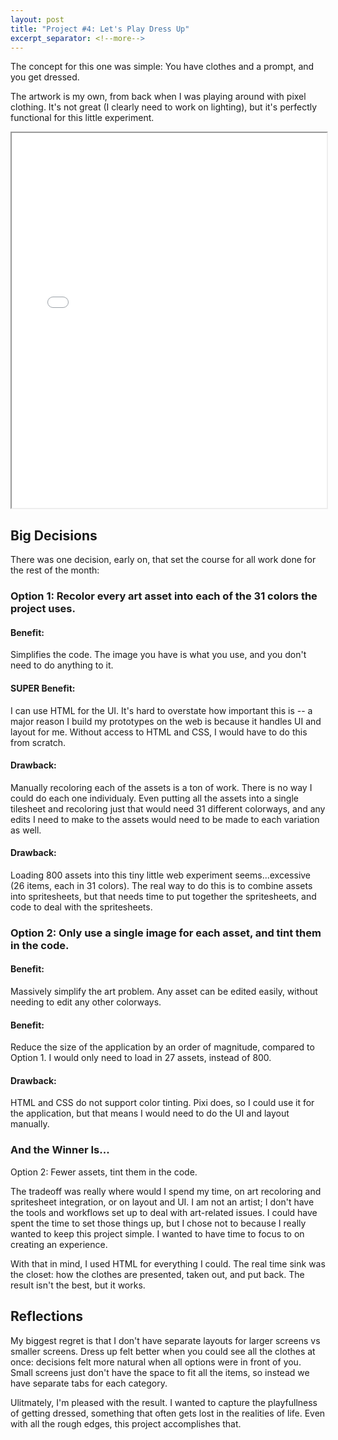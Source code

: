 ```yaml
---
layout: post
title: "Project #4: Let's Play Dress Up"
excerpt_separator: <!--more-->
---
```


The concept for this one was simple: You have clothes and a prompt, and you get dressed.

The artwork is my own, from back when I was playing around with pixel clothing. It's not great (I clearly need to work on lighting), but it's perfectly functional for this little experiment.

<iframe src="/projects/dress-up/index.html"
class="big-iframe"
width="100%"
height="600px">
</iframe>

## Big Decisions

There was one decision, early on, that set the course for all work done for the rest of the month:

### Option 1: Recolor every art asset into each of the 31 colors the project uses.

#### Benefit: 

Simplifies the code. The image you have is what you use, and you don't need to do anything to it.

#### SUPER Benefit: 

I can use HTML for the UI. It's hard to overstate how important this is -- a major reason I build my prototypes on the web is because it handles UI and layout for me. Without access to HTML and CSS, I would have to do this from scratch.

#### Drawback: 

Manually recoloring each of the assets is a ton of work. There is no way I could do each one individualy. Even putting all the assets into a single tilesheet and recoloring just that would need 31 different colorways, and any edits I need to make to the assets would need to be made to each variation as well.

#### Drawback: 

Loading 800 assets into this tiny little web experiment seems...excessive (26 items, each in 31 colors). The real way to do this is to combine assets into spritesheets, but that needs time to put together the spritesheets, and code to deal with the spritesheets.

### Option 2: Only use a single image for each asset, and tint them in the code.

#### Benefit: 

Massively simplify the art problem. Any asset can be edited easily, without needing to edit any other colorways.

#### Benefit: 

Reduce the size of the application by an order of magnitude, compared to Option 1. I would only need to load in 27 assets, instead of 800.

#### Drawback: 

HTML and CSS do not support color tinting. Pixi does, so I could use it for the application, but that means I would need to do the UI and layout manually.

### And the Winner Is...

Option 2: Fewer assets, tint them in the code.

The tradeoff was really where would I spend my time, on art recoloring and spritesheet integration, or on layout and UI. I am not an artist; I don't have the tools and workflows set up to deal with art-related issues. I could have spent the time to set those things up, but I chose not to because I really wanted to keep this project simple. I wanted to have time to focus to on creating an experience.

With that in mind, I used HTML for everything I could. The real time sink was the closet: how the clothes are presented, taken out, and put back. The result isn't the best, but it works.

## Reflections

My biggest regret is that I don't have separate layouts for larger screens vs smaller screens. Dress up felt better when you could see all the clothes at once: decisions felt more natural when all options were in front of you. Small screens just don't have the space to fit all the items, so instead we have separate tabs for each category.

Ulitmately, I'm pleased with the result. I wanted to capture the playfullness of getting dressed, something that often gets lost in the realities of life. Even with all the rough edges, this project accomplishes that.